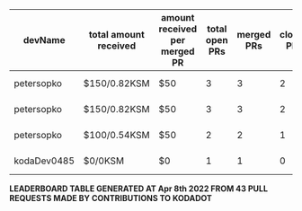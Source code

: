 | devName | total amount received |  amount received per merged PR | total open PRs | merged PRs | closed PRs | linesAdded to linesRemoved | commits merged | total commentCount | comments per PR | resolvedIssues to numOfOpenPr | last transaction  |
|-|-|-|-|-|-|-|-|-|-|-|-|  
| petersopko | $150/0.82KSM | $50 | 3 | 3 | 2 | 4/24 | 3 | 3 | 1 | 0/3 |[Link to last transaction](https://kusama.subscan.io/extrinsic/0x8220eacad05f9d04b1f1b3d3daf1e752d021ec93dc5e1a85f580eca64401a8db) |
| petersopko | $150/0.82KSM | $50 | 3 | 3 | 2 | 4/24 | 3 | 3 | 1 | 0/3 |[Link to last transaction](https://kusama.subscan.io/extrinsic/0x8220eacad05f9d04b1f1b3d3daf1e752d021ec93dc5e1a85f580eca64401a8db) |
| petersopko | $100/0.54KSM | $50 | 2 | 2 | 1 | 2/2 | 2 | 2 | 1 | 0/2 |[Link to last transaction](https://kusama.subscan.io/extrinsic/0x8220eacad05f9d04b1f1b3d3daf1e752d021ec93dc5e1a85f580eca64401a8db) |
| kodaDev0485 | $0/0KSM | $0 | 1 | 1 | 0 | 1/2 | 3 | 0 | 0 | 0/1 |[Link to last transaction](null) |

 
 **LEADERBOARD TABLE GENERATED AT Apr 8th 2022 FROM 43 PULL REQUESTS MADE BY CONTRIBUTIONS TO KODADOT**